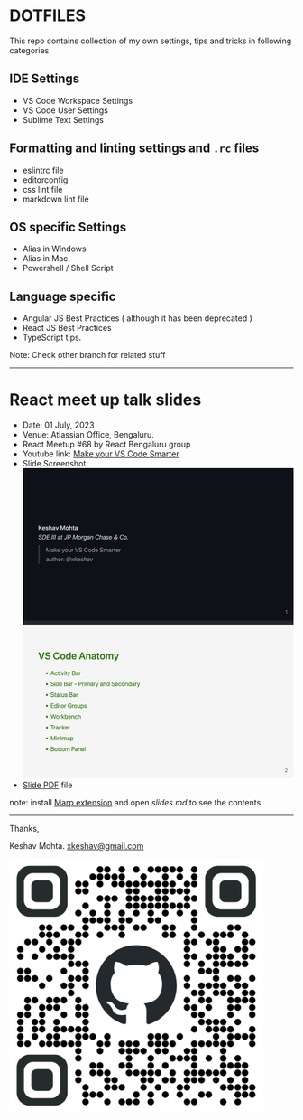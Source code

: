 # DOTFILES

This repo contains collection of my own settings, tips and tricks in following categories

## IDE Settings

- VS Code Workspace Settings
- VS Code User Settings
- Sublime Text Settings

## Formatting and linting settings and `.rc` files

- eslintrc file
- editorconfig
- css lint file
- markdown lint file

## OS specific Settings

- Alias in Windows
- Alias in Mac
- Powershell / Shell Script

## Language specific

- Angular JS Best Practices ( although it has been deprecated )
- React JS Best Practices
- TypeScript tips.

Note: Check other branch for related stuff

---

# React meet up talk slides

- Date: 01 July, 2023
- Venue: Atlassian Office, Bengaluru.
- React Meetup #68 by React Bengaluru group
- Youtube link: [Make your VS Code Smarter](https://www.youtube.com/watch?v=zAkJqU-fp70&t=2h17m39s)
- Slide Screenshot: ![vs code presentation slides](./images/slides.png)
- [Slide PDF](./vscode-slides.pdf) file

note: install [Marp extension](https://marketplace.visualstudio.com/items?itemName=marp-team.marp-vscode) and open _slides.md_ to see the contents

---

Thanks,

Keshav Mohta. <xkeshav@gmail.com>

<img title="dotfiles github repo" alt="xkeshav/dotfiles" src="./images/dotfiles.png" width="450px">
